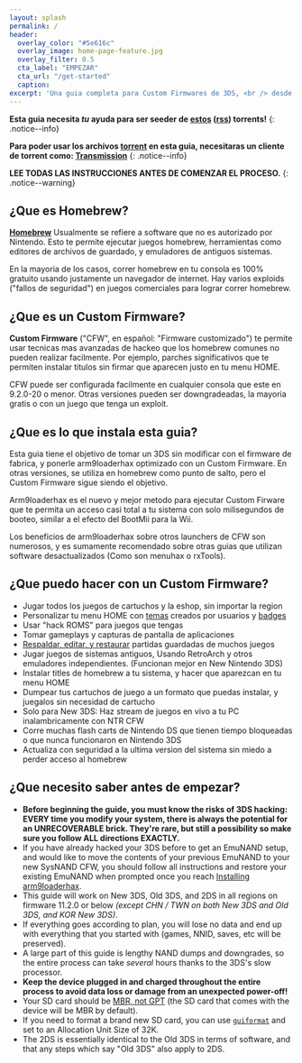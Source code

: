 ```yaml
---
layout: splash
permalink: /
header:
  overlay_color: "#5e616c"
  overlay_image: home-page-feature.jpg
  overlay_filter: 0.5
  cta_label: "EMPEZAR"
  cta_url: "/get-started"
  caption:
excerpt: 'Una guia completa para Custom Firmwares de 3DS, <br /> desde stock a arm9loaderhax.<br />'
---
```


**Esta guia necesita *tu* ayuda para ser seeder de [estos](https://github.com/Plailect/Guide/archive/master.zip) ([rss](https://plailect.github.io/Guide/rss.xml)) torrents!**
{: .notice--info}

**Para poder usar los archivos [torrent](https://en.wikipedia.org/wiki/Torrent_file) en esta guia, necesitaras un cliente de torrent como: [Transmission](https://sourceforge.net/projects/trqtw/files/latest/download)**
{: .notice--info}

**LEE TODAS LAS INSTRUCCIONES ANTES DE COMENZAR EL PROCESO.**
{: .notice--warning}

## ¿Que es Homebrew?

[**Homebrew**](https://en.wikipedia.org/wiki/List_of_homebrew_video_games) Usualmente se refiere a software que no es autorizado por Nintendo. Esto te permite ejecutar juegos homebrew, herramientas como editores de archivos de guardado, y emuladores de antiguos sistemas.

En la mayoria de los casos, correr homebrew en tu consola es 100% gratuito usando justamente un navegador de internet. Hay varios exploids ("fallos de seguridad") en juegos comerciales para lograr correr homebrew. 

## ¿Que es un Custom Firmware?

**Custom Firmware** ("CFW", en español: "Firmware customizado") te permite usar tecnicas mas avanzadas de hackeo que los homebrew comunes no pueden realizar facilmente. Por ejemplo, parches significativos que te permiten instalar titulos sin firmar que aparecen justo en tu menu HOME.

CFW puede ser configurada facilmente en cualquier consola que este en 9.2.0-20 o menor. Otras versiones pueden ser downgradeadas, la mayoria gratis o con un juego que tenga un exploit. 

## ¿Que es lo que instala esta guia?

Esta guia tiene el objetivo de tomar un 3DS sin modificar con el firmware de fabrica, y ponerle arm9loaderhax optimizado con un Custom Firmware. En otras versiones, se utiliza en homebrew como punto de salto, pero el Custom Firmware sigue siendo el objetivo.

Arm9loaderhax es el nuevo y mejor metodo para ejecutar Custom Firware que te permita un acceso casi total a tu sistema con solo milisegundos de booteo, similar a el efecto del BootMii para la Wii.

Los beneficios de arm9loaderhax sobre otros launchers de CFW son numerosos, y es sumamente recomendado sobre otras guias que utilizan software desactualizados (Como son menuhax o rxTools). 

## ¿Que puedo hacer con un Custom Firmware?

+ Jugar todos los juegos de cartuchos y la eshop, sin importar la region
+ Personalizar tu menu HOME con [temas](https://3dsthem.es/) creados por usuarios y [badges](https://badges.3dsthem.es/)
+ Usar "hack ROMS" para juegos que tengas
+ Tomar gameplays y capturas de pantalla de aplicaciones
+ [Respaldar, editar, y restaurar](https://gbatemp.net/threads/release-jks-savemanager-homebrew-cia-save-manager.413143/) partidas guardadas de muchos juegos
+ Jugar juegos de sistemas antiguos, Usando RetroArch y otros emuladores independientes. (Funcionan mejor en New Nintendo 3DS)
+ Instalar titles de homebrew a tu sistema, y hacer que aparezcan en tu menu HOME
+ Dumpear tus cartuchos de juego a un formato que puedas instalar, y juegalos sin necesidad de cartucho
+ Solo para New 3DS: Haz stream de juegos en vivo a tu PC inalambricamente con NTR CFW
+ Corre muchas flash carts de Nintendo DS que tienen tiempo bloqueadas o que nunca funcionaron en Nintendo 3DS
+ Actualiza con seguridad a la ultima version del sistema sin miedo a perder acceso al homebrew

## ¿Que necesito saber antes de empezar?

+ **Before beginning the guide, you must know the risks of 3DS hacking: EVERY time you modify your system, there is always the potential for an UNRECOVERABLE brick. They're rare, but still a possibility so make sure you follow ALL directions EXACTLY.**
+ If you have already hacked your 3DS before to get an EmuNAND setup, and would like to move the contents of your previous EmuNAND to your new SysNAND CFW, you should follow all instructions and restore your existing EmuNAND when prompted once you reach [Installing arm9loaderhax](installing-arm9loaderhax).
+ This guide will work on New 3DS, Old 3DS, and 2DS in all regions on firmware 11.2.0 or below *(except CHN / TWN on both New 3DS and Old 3DS, and KOR New 3DS)*.
+ If everything goes according to plan, you will lose no data and end up with everything that you started with (games, NNID, saves, etc will be preserved).
+ A large part of this guide is lengthy NAND dumps and downgrades, so the entire process can take *several* hours thanks to the 3DS's slow processor.
+ **Keep the device plugged in and charged throughout the entire process to avoid data loss or damage from an unexpected power-off!**
+ Your SD card should be [MBR, not GPT](http://www.howtogeek.com/245610/) (the SD card that comes with the device will be MBR by default).
+ If you need to format a brand new SD card, you can use [`guiformat`](http://www.ridgecrop.demon.co.uk/index.htm?guiformat.htm) and set to an Allocation Unit Size of 32K.
+ The 2DS is essentially identical to the Old 3DS in terms of software, and that any steps which say "Old 3DS" also apply to 2DS.
